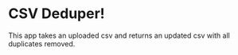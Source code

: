 CSV Deduper!
==================

This app takes an uploaded csv and returns an updated csv with all duplicates removed.
